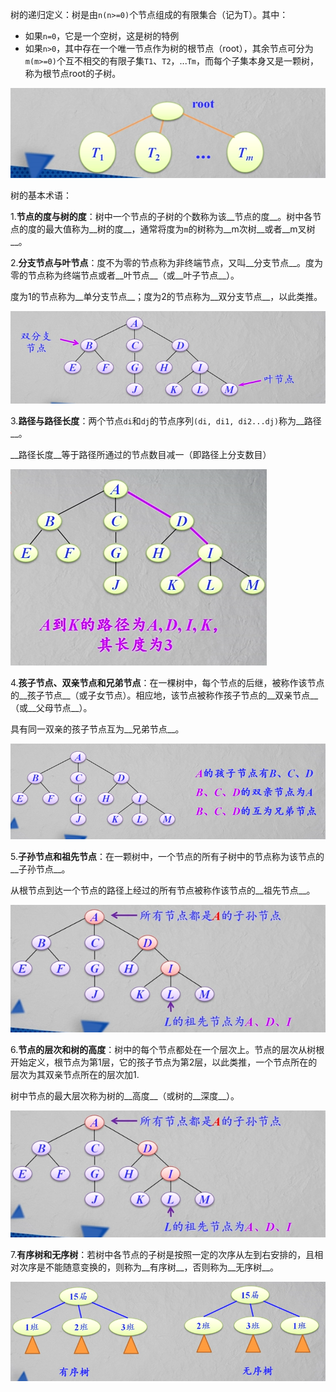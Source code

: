 树的递归定义：树是由`n(n>=0)`个节点组成的有限集合（记为T）。其中：

* 如果`n=0`，它是一个空树，这是树的特例
* 如果`n>0`，其中存在一个唯一节点作为树的根节点（root），其余节点可分为`m(m>=0)`个互不相交的有限子集`T1`、`T2`，...`Tm`，而每个子集本身又是一颗树，称为根节点root的子树。

![树](../img/201901142140.png)

树的基本术语：

1.__节点的度与树的度__：树中一个节点的子树的个数称为该__节点的度__。树中各节点的度的最大值称为__树的度__，通常将度为`m`的树称为__m次树__或者__m叉树__。

2.__分支节点与叶节点__：度不为零的节点称为非终端节点，又叫__分支节点__。度为零的节点称为终端节点或者__叶节点__（或__叶子节点__）。

度为1的节点称为__单分支节点__；度为2的节点称为__双分支节点__，以此类推。

![分支节点与叶节点](../img/201901142149.png)

3.__路径与路径长度__：两个节点`di`和`dj`的节点序列`(di, di1, di2...dj)`称为__路径__。

__路径长度__等于路径所通过的节点数目减一（即路径上分支数目）

![路径和路径长度](../img/201901142155.png)



4.__孩子节点、双亲节点和兄弟节点__：在一棵树中，每个节点的后继，被称作该节点的__孩子节点__（或子女节点）。相应地，该节点被称作孩子节点的__双亲节点__（或__父母节点__）。

具有同一双亲的孩子节点互为__兄弟节点__。

![孩子节点、双亲节点和兄弟节点](../img/201901142159.png)

5.__子孙节点和祖先节点__：在一颗树中，一个节点的所有子树中的节点称为该节点的__子孙节点__。

从根节点到达一个节点的路径上经过的所有节点被称作该节点的__祖先节点__。

![子孙节点和祖先节点](../img/201901142202.png)

6.__节点的层次和树的高度__：树中的每个节点都处在一个层次上。节点的层次从树根开始定义，根节点为第1层，它的孩子节点为第2层，以此类推，一个节点所在的层次为其双亲节点所在的层次加1.

树中节点的最大层次称为树的__高度__（或树的__深度__）。

![节点的层次和树的高度](../img/201901142202.png)

7.__有序树和无序树__：若树中各节点的子树是按照一定的次序从左到右安排的，且相对次序是不能随意变换的，则称为__有序树__，否则称为__无序树__。

![有序树和无序树](../img/201901142229.png)



